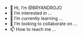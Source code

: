 - 👋 Hi, I’m @BRYANDROJO
- 👀 I’m interested in ...
- 🌱 I’m currently learning ...
- 💞️ I’m looking to collaborate on ...
- 📫 How to reach me ...

<!---
BRYANDROJO/BRYANDROJO is a ✨ special ✨ repository because its `README.md` (this file) appears on your GitHub profile.
You can click the Preview link to take a look at your changes.
--->
